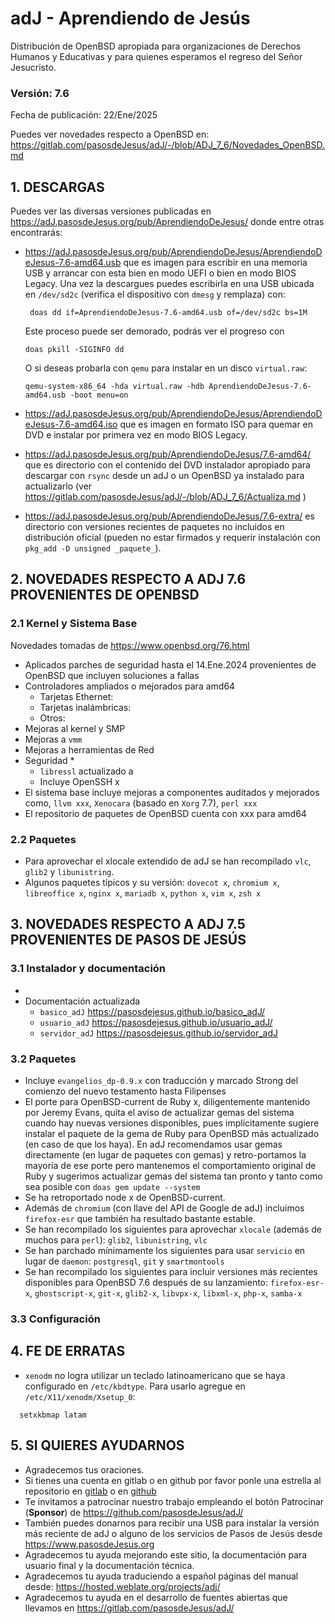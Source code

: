 # adJ - Aprendiendo de Jesús

Distribución de OpenBSD apropiada para organizaciones de Derechos Humanos
y Educativas y para quienes esperamos el regreso del Señor Jesucristo.

### Versión: 7.6
Fecha de publicación: 22/Ene/2025

Puedes ver novedades respecto a OpenBSD en:
  <https://gitlab.com/pasosdeJesus/adJ/-/blob/ADJ_7_6/Novedades_OpenBSD.md>

## 1. DESCARGAS

Puedes ver las diversas versiones publicadas en
<https://adJ.pasosdeJesus.org/pub/AprendiendoDeJesus/> donde entre otras
encontrarás:

* <https://adJ.pasosdeJesus.org/pub/AprendiendoDeJesus/AprendiendoDeJesus-7.6-amd64.usb>
  que es imagen para escribir en una memoria USB y arrancar con esta bien en
  modo UEFI o bien en modo BIOS Legacy. Una vez
  la descargues puedes escribirla en una USB ubicada en `/dev/sd2c`
  (verifica el dispositivo con `dmesg` y remplaza) con:

       doas dd if=AprendiendoDeJesus-7.6-amd64.usb of=/dev/sd2c bs=1M

  Este proceso puede ser demorado, podrás ver el progreso con

      doas pkill -SIGINFO dd

  O si deseas probarla con `qemu` para instalar en un disco `virtual.raw`:

      qemu-system-x86_64 -hda virtual.raw -hdb AprendiendoDeJesus-7.6-amd64.usb -boot menu=on

* <https://adJ.pasosdeJesus.org/pub/AprendiendoDeJesus/AprendiendoDeJesus-7.6-amd64.iso>
  que es imagen en formato ISO para quemar en DVD e instalar por primera vez
  en modo BIOS Legacy.

* <https://adJ.pasosdeJesus.org/pub/AprendiendoDeJesus/7.6-amd64/>
  que es directorio con el contenido del DVD instalador apropiado para 
  descargar con `rsync` desde un adJ o un OpenBSD ya instalado para 
  actualizarlo (ver
  <https://gitlab.com/pasosdeJesus/adJ/-/blob/ADJ_7_6/Actualiza.md> )

* <https://adJ.pasosdeJesus.org/pub/AprendiendoDeJesus/7.6-extra/>
  es directorio con versiones recientes de paquetes no incluidos en
  distribución oficial (pueden no estar firmados y requerir instalación con
  `pkg_add -D unsigned _paquete_`).

## 2. NOVEDADES RESPECTO A ADJ 7.6 PROVENIENTES DE OPENBSD

### 2.1 Kernel y Sistema Base

Novedades tomadas de <https://www.openbsd.org/76.html>

* Aplicados parches de seguridad hasta el 14.Ene.2024 provenientes de
  OpenBSD que incluyen soluciones a fallas
* Controladores ampliados o mejorados para amd64
  * Tarjetas Ethernet: 
  * Tarjetas inalámbricas:
  * Otros:
* Mejoras al kernel y SMP
* Mejoras a `vmm`
* Mejoras a herramientas de Red
* Seguridad
  * 
  * `libressl` actualizado a 
  * Incluye OpenSSH x
* El sistema base incluye mejoras a componentes auditados y mejorados
  como, `llvm xxx`,  `Xenocara` (basado en `Xorg` 7.7),
  `perl xxx`
* El repositorio de paquetes de OpenBSD cuenta con xxx para amd64


### 2.2 Paquetes

* Para aprovechar el xlocale extendido de adJ se han recompilado
  `vlc`, `glib2` y `libunistring`.
* Algunos paquetes típicos y su versión: `dovecot x`,
  `chromium x`,
  `libreoffice x`,
  `nginx x`, `mariadb x`,
  `python x`, `vim x`, `zsh x`


## 3. NOVEDADES RESPECTO A ADJ 7.5 PROVENIENTES DE PASOS DE JESÚS

### 3.1 Instalador y documentación

*
* Documentación actualizada
  * `basico_adJ`
    <https://pasosdejesus.github.io/basico_adJ/>
  * `usuario_adJ`
    <https://pasosdejesus.github.io/usuario_adJ/>
  * `servidor_adJ`
    <https://pasosdejesus.github.io/servidor_adJ>

### 3.2 Paquetes

* Incluye `evangelios_dp-0.9.x` con traducción y marcado Strong del
  comienzo del nuevo testamento hasta Filipenses
* El porte para OpenBSD-current de Ruby x, diligentemente mantenido
  por Jeremy Evans, quita el aviso de actualizar gemas del sistema cuando
  hay nuevas versiones disponibles, pues implícitamente sugiere instalar el
  paquete de la gema de Ruby para OpenBSD más actualizado 
  (en caso de que los haya).
  En adJ recomendamos usar gemas directamente (en lugar de paquetes con gemas)
  y  retro-portamos la mayoría de ese porte pero mantenemos el
  comportamiento original de Ruby y sugerimos actualizar gemas del
  sistema tan pronto y tanto como sea posible con
  `doas gem update --system`
* Se ha retroportado node x de OpenBSD-current.
* Además de `chromium` (con llave del API de Google de adJ) incluimos 
  `firefox-esr` que también ha resultado bastante estable.
* Se han recompilado los siguientes para aprovechar `xlocale` (además de muchos
  para `perl`): `glib2`, `libunistring`, `vlc`
* Se han parchado mínimamente los siguientes para usar `servicio` en lugar
  de `daemon`: `postgresql`, `git` y `smartmontools`
* Se han recompilado los siguientes para incluir versiones más recientes
  disponibles para OpenBSD 7.6 después de su lanzamiento:
  `firefox-esr-x`, `ghostscript-x`, `git-x`, `glib2-x`, 
  `libvpx-x`, `libxml-x`, `php-x`, `samba-x`

### 3.3 Configuración

## 4. FE DE ERRATAS

- `xenodm` no logra utilizar un teclado latinoamericano que se haya
  configurado en `/etc/kbdtype`.  Para usarlo
  agregue en `/etc/X11/xenodm/Xsetup_0`:
```
  setxkbmap latam
```

## 5. SI QUIERES AYUDARNOS

* Agradecemos tus oraciones.
* Si tienes una cuenta en gitlab o en github por favor ponle una estrella al
  repositorio en [gitlab](https://gitlab.com/pasosdeJesus/adJ) o
  en [github](https://github.com/pasosdeJesus/adJ/)
* Te invitamos a patrocinar nuestro trabajo empleando el botón
  Patrocinar (__Sponsor__) de <https://github.com/pasosdeJesus/adJ/>
* También puedes donarnos para recibir una USB para instalar la
  versión más reciente de adJ o alguno de los servicios de Pasos
  de Jesús desde <https://www.pasosdeJesus.org>
* Agradecemos tu ayuda mejorando este sitio, la documentación
  para usuario final y la documentación técnica.
* Agradecemos tu ayuda traduciendo a español páginas del
  manual desde: <https://hosted.weblate.org/projects/adj/>
* Agradecemos tu ayuda en el desarrollo de fuentes abiertas que llevamos
  en <https://gitlab.com/pasosdeJesus/adJ/>

